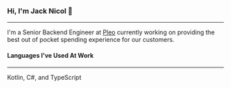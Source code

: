 ### Hi, I'm Jack Nicol 👋
---

I'm a Senior Backend Engineer at [Pleo](https://www.pleo.io/en) currently working on providing the best out of pocket spending experience for our customers. 

#### Languages I've Used At Work
---

Kotlin, C#, and TypeScript 
